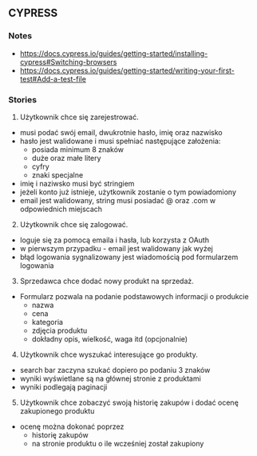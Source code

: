 ## CYPRESS

### Notes
- https://docs.cypress.io/guides/getting-started/installing-cypress#Switching-browsers
- https://docs.cypress.io/guides/getting-started/writing-your-first-test#Add-a-test-file

### Stories

1. Użytkownik chce się zarejestrować.
- musi podać swój email, dwukrotnie hasło, imię oraz nazwisko
- hasło jest walidowane i musi spełniać następujące założenia:
    - posiada minimum 8 znaków
    - duże oraz małe litery
    - cyfry
    - znaki specjalne
- imię i naziwsko musi być stringiem
- jeżeli konto już istnieje, użytkownik zostanie o tym powiadomiony
- email jest walidowany, string musi posiadać @ oraz .com w odpowiednich miejscach

2. Użytkownik chce się zalogować.
- loguje się za pomocą emaila i hasła, lub korzysta z OAuth
- w pierwszym przypadku - email jest walidowany jak wyżej
- błąd logowania sygnalizowany jest wiadomością pod formularzem logowania



3. Sprzedawca chce dodać nowy produkt na sprzedaż.
- Formularz pozwala na podanie podstawowych informacji o produkcie 
    - nazwa
    - cena
    - kategoria
    - zdjęcia produktu
    - dokładny opis, wielkość, waga itd (opcjonalnie)

4. Użytkownik chce wyszukać interesujące go produkty.
- search bar zaczyna szukać dopiero po podaniu 3 znaków
- wyniki wyświetlane są na głównej stronie z produktami
- wyniki podlegają paginacji

5. Użytkownik chce zobaczyć swoją historię zakupów i dodać ocenę zakupionego produktu
- ocenę można dokonać poprzez
    - historię zakupów 
    - na stronie produktu o ile wcześniej został zakupiony
